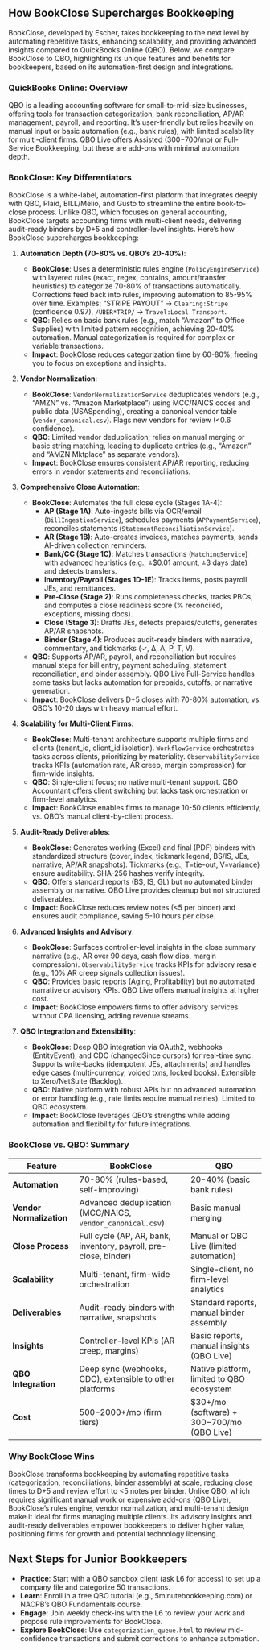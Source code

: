 ## How BookClose Supercharges Bookkeeping
BookClose, developed by Escher, takes bookkeeping to the next level by automating repetitive tasks, enhancing scalability, and providing advanced insights compared to QuickBooks Online (QBO). Below, we compare BookClose to QBO, highlighting its unique features and benefits for bookkeepers, based on its automation-first design and integrations.[](https://www.finoptimal.com/resources/quickbooks-online-bookkeeping-guide)[](https://www.softwaresuggest.com/compare/quickbooks-vs-bookkeeper)

### QuickBooks Online: Overview
QBO is a leading accounting software for small-to-mid-size businesses, offering tools for transaction categorization, bank reconciliation, AP/AR management, payroll, and reporting. It’s user-friendly but relies heavily on manual input or basic automation (e.g., bank rules), with limited scalability for multi-client firms. QBO Live offers Assisted ($300-$700/mo) or Full-Service Bookkeeping, but these are add-ons with minimal automation depth.[](https://www.finoptimal.com/resources/quickbooks-online-bookkeeping-guide)

### BookClose: Key Differentiators
BookClose is a white-label, automation-first platform that integrates deeply with QBO, Plaid, BILL/Melio, and Gusto to streamline the entire book-to-close process. Unlike QBO, which focuses on general accounting, BookClose targets accounting firms with multi-client needs, delivering audit-ready binders by D+5 and controller-level insights. Here’s how BookClose supercharges bookkeeping:

1. **Automation Depth (70-80% vs. QBO’s 20-40%)**:
   - **BookClose**: Uses a deterministic rules engine (`PolicyEngineService`) with layered rules (exact, regex, contains, amount/transfer heuristics) to categorize 70-80% of transactions automatically. Corrections feed back into rules, improving automation to 85-95% over time. Examples: “STRIPE PAYOUT” → `Clearing:Stripe` (confidence 0.97), `/UBER*TRIP/` → `Travel:Local Transport`.[](https://www.softwaresuggest.com/compare/quickbooks-vs-bookkeeper)
   - **QBO**: Relies on basic bank rules (e.g., match “Amazon” to Office Supplies) with limited pattern recognition, achieving 20-40% automation. Manual categorization is required for complex or variable transactions.[](https://www.freebookkeepingaccounting.com/free-quickbooks-online-course)[](https://www.finoptimal.com/resources/quickbooks-online-bookkeeping-guide)
   - **Impact**: BookClose reduces categorization time by 60-80%, freeing you to focus on exceptions and insights.

2. **Vendor Normalization**:
   - **BookClose**: `VendorNormalizationService` deduplicates vendors (e.g., “AMZN” vs. “Amazon Marketplace”) using MCC/NAICS codes and public data (USASpending), creating a canonical vendor table (`vendor_canonical.csv`). Flags new vendors for review (<0.6 confidence).[](https://www.softwaresuggest.com/compare/quickbooks-vs-bookkeeper)
   - **QBO**: Limited vendor deduplication; relies on manual merging or basic string matching, leading to duplicate entries (e.g., “Amazon” and “AMZN Mktplace” as separate vendors).[](https://www.finoptimal.com/resources/quickbooks-online-bookkeeping-guide)
   - **Impact**: BookClose ensures consistent AP/AR reporting, reducing errors in vendor statements and reconciliations.

3. **Comprehensive Close Automation**:
   - **BookClose**: Automates the full close cycle (Stages 1A-4):
     - **AP (Stage 1A)**: Auto-ingests bills via OCR/email (`BillIngestionService`), schedules payments (`APPaymentService`), reconciles statements (`StatementReconciliationService`).
     - **AR (Stage 1B)**: Auto-creates invoices, matches payments, sends AI-driven collection reminders.
     - **Bank/CC (Stage 1C)**: Matches transactions (`MatchingService`) with advanced heuristics (e.g., ±$0.01 amount, ±3 days date) and detects transfers.
     - **Inventory/Payroll (Stages 1D-1E)**: Tracks items, posts payroll JEs, and remittances.
     - **Pre-Close (Stage 2)**: Runs completeness checks, tracks PBCs, and computes a close readiness score (% reconciled, exceptions, missing docs).
     - **Close (Stage 3)**: Drafts JEs, detects prepaids/cutoffs, generates AP/AR snapshots.
     - **Binder (Stage 4)**: Produces audit-ready binders with narrative, commentary, and tickmarks (✓, Δ, A, P, T, V).
   - **QBO**: Supports AP/AR, payroll, and reconciliation but requires manual steps for bill entry, payment scheduling, statement reconciliation, and binder assembly. QBO Live Full-Service handles some tasks but lacks automation for prepaids, cutoffs, or narrative generation.[](https://www.finoptimal.com/resources/quickbooks-online-bookkeeping-guide)
   - **Impact**: BookClose delivers D+5 closes with 70-80% automation, vs. QBO’s 10-20 days with heavy manual effort.

4. **Scalability for Multi-Client Firms**:
   - **BookClose**: Multi-tenant architecture supports multiple firms and clients (tenant_id, client_id isolation). `WorkflowService` orchestrates tasks across clients, prioritizing by materiality. `ObservabilityService` tracks KPIs (automation rate, AR creep, margin compression) for firm-wide insights.
   - **QBO**: Single-client focus; no native multi-tenant support. QBO Accountant offers client switching but lacks task orchestration or firm-level analytics.[](https://www.finoptimal.com/resources/quickbooks-online-bookkeeping-guide)[](https://www.softwaresuggest.com/compare/quickbooks-vs-bookkeeper)
   - **Impact**: BookClose enables firms to manage 10-50 clients efficiently, vs. QBO’s manual client-by-client process.

5. **Audit-Ready Deliverables**:
   - **BookClose**: Generates working (Excel) and final (PDF) binders with standardized structure (cover, index, tickmark legend, BS/IS, JEs, narrative, AP/AR snapshots). Tickmarks (e.g., T=tie-out, V=variance) ensure auditability. SHA-256 hashes verify integrity.
   - **QBO**: Offers standard reports (BS, IS, GL) but no automated binder assembly or narrative. QBO Live provides cleanup but not structured deliverables.[](https://www.finoptimal.com/resources/quickbooks-online-bookkeeping-guide)
   - **Impact**: BookClose reduces review notes (<5 per binder) and ensures audit compliance, saving 5-10 hours per close.

6. **Advanced Insights and Advisory**:
   - **BookClose**: Surfaces controller-level insights in the close summary narrative (e.g., AR over 90 days, cash flow dips, margin compression). `ObservabilityService` tracks KPIs for advisory resale (e.g., 10% AR creep signals collection issues).
   - **QBO**: Provides basic reports (Aging, Profitability) but no automated narrative or advisory KPIs. QBO Live offers manual insights at higher cost.[](https://www.finoptimal.com/resources/quickbooks-online-bookkeeping-guide)
   - **Impact**: BookClose empowers firms to offer advisory services without CPA licensing, adding revenue streams.

7. **QBO Integration and Extensibility**:
   - **BookClose**: Deep QBO integration via OAuth2, webhooks (EntityEvent), and CDC (changedSince cursors) for real-time sync. Supports write-backs (idempotent JEs, attachments) and handles edge cases (multi-currency, voided txns, locked books). Extensible to Xero/NetSuite (Backlog).
   - **QBO**: Native platform with robust APIs but no advanced automation or error handling (e.g., rate limits require manual retries). Limited to QBO ecosystem.[](https://www.finoptimal.com/resources/quickbooks-online-bookkeeping-guide)
   - **Impact**: BookClose leverages QBO’s strengths while adding automation and flexibility for future integrations.

### BookClose vs. QBO: Summary
| **Feature**                     | **BookClose**                                                                 | **QBO**                                                                 |
|--------------------------------|------------------------------------------------------------------------------|------------------------------------------------------------------------|
| **Automation**                 | 70-80% (rules-based, self-improving)                                         | 20-40% (basic bank rules)                                              |
| **Vendor Normalization**       | Advanced deduplication (MCC/NAICS, `vendor_canonical.csv`)                   | Basic manual merging                                                   |
| **Close Process**              | Full cycle (AP, AR, bank, inventory, payroll, pre-close, binder)             | Manual or QBO Live (limited automation)                                |
| **Scalability**                | Multi-tenant, firm-wide orchestration                                        | Single-client, no firm-level analytics                                 |
| **Deliverables**               | Audit-ready binders with narrative, snapshots                               | Standard reports, manual binder assembly                               |
| **Insights**                   | Controller-level KPIs (AR creep, margins)                                    | Basic reports, manual insights (QBO Live)                              |
| **QBO Integration**            | Deep sync (webhooks, CDC), extensible to other platforms                     | Native platform, limited to QBO ecosystem                              |
| **Cost**                       | $500-$2000+/mo (firm tiers)                                                 | $30+/mo (software) + $300-$700/mo (QBO Live)                          |

### Why BookClose Wins
BookClose transforms bookkeeping by automating repetitive tasks (categorization, reconciliations, binder assembly) at scale, reducing close times to D+5 and review effort to <5 notes per binder. Unlike QBO, which requires significant manual work or expensive add-ons (QBO Live), BookClose’s rules engine, vendor normalization, and multi-tenant design make it ideal for firms managing multiple clients. Its advisory insights and audit-ready deliverables empower bookkeepers to deliver higher value, positioning firms for growth and potential technology licensing.[](https://www.finoptimal.com/resources/quickbooks-online-bookkeeping-guide)[](https://www.softwaresuggest.com/compare/quickbooks-vs-bookkeeper)

## Next Steps for Junior Bookkeepers
- **Practice**: Start with a QBO sandbox client (ask L6 for access) to set up a company file and categorize 50 transactions.
- **Learn**: Enroll in a free QBO tutorial (e.g., 5minutebookkeeping.com) or NACPB’s QBO Fundamentals course.[](https://5minutebookkeeping.com/quickbooks-online-tutorials/)[](https://www.nacpb.org/category/bookkeeping-education)
- **Engage**: Join weekly check-ins with the L6 to review your work and propose rule improvements for BookClose.
- **Explore BookClose**: Use `categorization_queue.html` to review mid-confidence transactions and submit corrections to enhance automation.